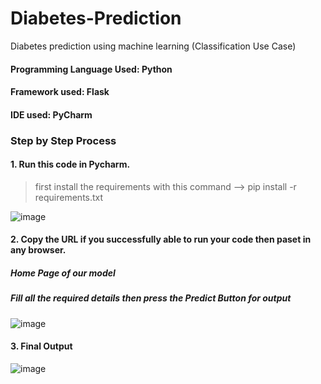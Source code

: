 # Diabetes-Prediction
Diabetes prediction using machine learning (Classification Use Case)

#### Programming Language Used: Python

#### Framework used: Flask

#### IDE used: PyCharm

### Step by Step Process 

#### 1. Run this code in Pycharm. 
> first install the requirements with this command --> pip install -r requirements.txt

![image](https://user-images.githubusercontent.com/69152112/219024149-96d2f471-6328-43b2-84bd-6637d221608c.png)

#### 2. Copy the URL if you successfully able to run your code then paset in any browser.
##### Home Page of our model
##### Fill all the required details then press the Predict Button for output

![image](https://user-images.githubusercontent.com/69152112/219025338-1d686f2e-4125-4666-b2d4-5b839dd2d7a1.png)

#### 3. Final Output 
![image](https://user-images.githubusercontent.com/69152112/219026023-7feb2eb9-ed54-4b57-8d35-24b5abfccae4.png)


